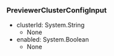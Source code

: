 ### PreviewerClusterConfigInput
- clusterId: System.String
  - None
- enabled: System.Boolean
  - None
